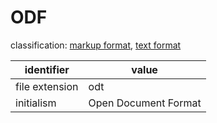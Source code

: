 # ODF
classification: [markup format](markup.md), [text format](text.md)

| identifier     | value
| -------------- | -----
| file extension | odt
| initialism     | Open Document Format